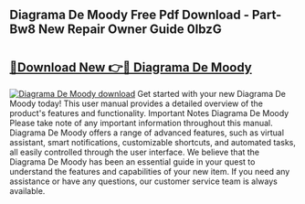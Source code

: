 ## Diagrama De Moody Free Pdf Download - Part-Bw8 New Repair Owner Guide 0IbzG

# <h2><a href="http://dfk9rcr.blite.top/?on=Diagrama+De+Moody">🔗Download New 👉🔴 Diagrama De Moody</a></h2>

[![Diagrama De Moody download](https://i.imgur.com/lujVjoI.png)](http://dfk9rcr.blite.top/?on=Diagrama+De+Moody)
Get started with your new Diagrama De Moody today! This user manual provides a detailed overview of the product's features and functionality. Important Notes Diagrama De Moody Please take note of any important information throughout this manual. Diagrama De Moody offers a range of advanced features, such as virtual assistant, smart notifications, customizable shortcuts, and automated tasks, all easily controlled through the user interface. We believe that the Diagrama De Moody has been an essential guide in your quest to understand the features and capabilities of your new item. If you need any assistance or have any questions, our customer service team is always available.
